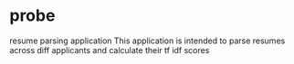# probe
resume parsing application
This application is intended to parse resumes across diff applicants and calculate their tf idf 
scores
